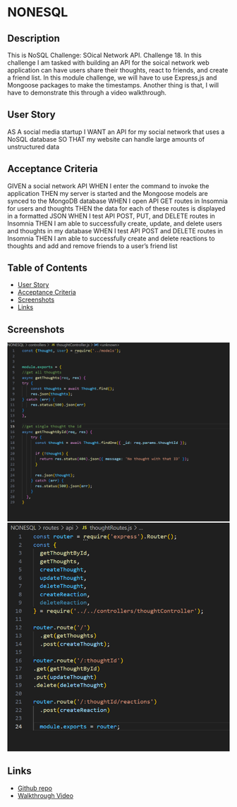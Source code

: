 # NONESQL

## Description
This is NoSQL Challenge: SOical Network API. Challenge 18. 
In this challenge I am tasked with building an API for the soical network web application can have users share their thoughts, react to friends, and create a friend list. In this module challenge, we will have to use Express,js and Mongoose packages to make the timestamps.
Another thing is that, I will have to demonstrate this through a video walkthrough.

## User Story
AS A social media startup
I WANT an API for my social network that uses a NoSQL database
SO THAT my website can handle large amounts of unstructured data

## Acceptance Criteria
GIVEN a social network API
WHEN I enter the command to invoke the application
THEN my server is started and the Mongoose models are synced to the MongoDB database
WHEN I open API GET routes in Insomnia for users and thoughts
THEN the data for each of these routes is displayed in a formatted JSON
WHEN I test API POST, PUT, and DELETE routes in Insomnia
THEN I am able to successfully create, update, and delete users and thoughts in my database
WHEN I test API POST and DELETE routes in Insomnia
THEN I am able to successfully create and delete reactions to thoughts and add and remove friends to a user’s friend list

## Table of Contents
- [User Story](#userstory)
- [Acceptance Criteria](#acceptancecriteria)
- [Screenshots](#screenshots)
- [Links](#links)

## Screenshots
![thoughtController](./assets/images/thoughtcontroller.png)
![Get routes](./assets/images/GEt%20routes.png)


## Links
- [Github repo](https://github.com/Jakkiexplore/NONESQL)
- [Walkthrough Video](https://youtu.be/Pzt3Izj4hj8)

